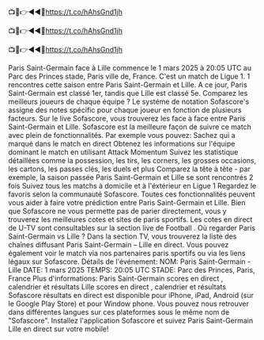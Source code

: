 📺📱👉◄◄🔴https://t.co/hAhsGnd1jh

📺📱👉◄◄🔴https://t.co/hAhsGnd1jh

📺📱👉◄◄🔴https://t.co/hAhsGnd1jh


Paris Saint-Germain face à Lille commence le 1 mars 2025 à 20:05 UTC au Parc des Princes stade, Paris ville de, France. C'est un match de Ligue 1.
1 rencontres cette saison entre Paris Saint-Germain et Lille. A ce jour, Paris Saint-Germain est classé 1er, tandis que Lille est classé 5e. Comparez les meilleurs joueurs de chaque équipe ? Le systéme de notation Sofascore's assigne des notes spécific pour chaque joueur en fonction de plusieurs facteurs.
Sur le live Sofascore, vous trouverez les face à face entre Paris Saint-Germain et Lille. Sofascore est la meilleure façon de suivre ce match avec plein de fonctionnalités. Par exemple vous pouvez:
Sachez qui a marqué dans le match en direct
Obtenez les informations sur l'équipe dominant le match en utilisant Attack Momentum
Suivez les statistique détaillées comme la possession, les tirs, les corners, les grosses occasions, les cartons, les passes clés, les duels et plus
Comparez la tête à tête - par exemple, la saison passée Paris Saint-Germain et Lille se sont rencontrés 2 fois
Suivez tous les matchs à domicile et à l'éxtérieur en Ligue 1
Regardez le favoris selon la communauté Sofascore.
Toutes ces fonctionnalités peuvent vous aider à faire votre prédiction entre Paris Saint-Germain et Lille. Bien que Sofascore ne vous permette pas de parier directement, vous y trouverez les meilleures cotes et sites de paris sportifs. Les cotes en direct de U-TV sont consultables sur la section live de Football .
Où regarder Paris Saint-Germain vs Lille ? Dans la section TV, vous trouverez la liste des chaînes diffusant Paris Saint-Germain – Lille en direct. Vous pouvez également voir le match via nos partenaires paris sportifs ou via les liens légaux sur Sofascore.
Détails de l'événement:
NOM: Paris Saint-Germain - Lille
DATE: 1 mars 2025
TEMPS: 20:05 UTC
STADE: Parc des Princes, Paris, France
Plus d'informations:
Paris Saint-Germain scores en direct , calendrier et résultats
Lille scores en direct , calendrier et résultats
Sofascore résultats en direct est disponible pour iPhone, iPad, Android (sur le Google Play Store) et pour Window phone. Vous pouvez nous retrouver dans différentes langues sur ces plateformes sous le même nom de "Sofascore". Installez l'application Sofascore et suivez Paris Saint-Germain Lille en direct sur votre mobile!
